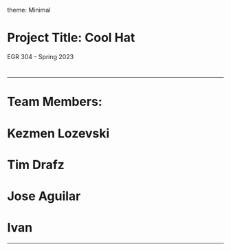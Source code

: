 theme: Minimal
# Project Title: Cool Hat
EGR 304 - Spring 2023
#
---
# Team Members:
# Kezmen Lozevski
# Tim Drafz
# Jose Aguilar
# Ivan 
---
